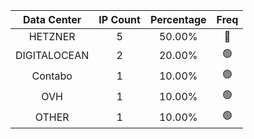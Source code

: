 | Data Center | IP Count | Percentage | Freq |
|:------------:|:--------:|:-----------:|:-----:|
| HETZNER | 5 | 50.00% | 🔴 |
| DIGITALOCEAN | 2 | 20.00% | 🟢 |
| Contabo | 1 | 10.00% | 🟢 |
| OVH | 1 | 10.00% | 🟢 |
| OTHER | 1 | 10.00% | 🟢 |